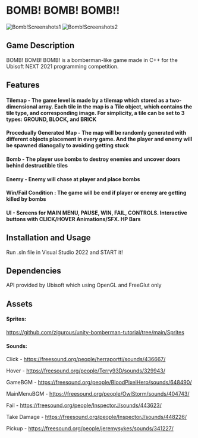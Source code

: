 # BOMB! BOMB! BOMB!!
![Bomb!Screenshots1](https://user-images.githubusercontent.com/90727502/223161603-9fb18300-0b2c-48af-a139-1570e7c05f88.png)
![Bomb!Screenshots2](https://user-images.githubusercontent.com/90727502/223161630-d4560590-ef3f-41eb-96da-a3530d5d7cd7.png)


## Game Description

BOMB! BOMB! BOMB! is a bomberman-like game made in C++ for the Ubisoft NEXT 2021 programming competition.


## Features

#### Tilemap - The game level is made by a tilemap which stored as a two-dimensional array. Each tile in the map is a Tile object, which contains the tile type, and corresponding image. For simplicity, a tile can be set to 3 types: GROUND, BLOCK, and BRICK

#### Procedually Generated Map - The map will be randomly generated with different objects placement in every game. And the player and enemy will be spawned dianogally to avoiding getting stuck 

#### Bomb - The player use bombs to destroy enemies and uncover doors behind destructible tiles

#### Enemy - Enemy will chase at player and place bombs

#### Win/Fail Condition : The game will be end if player or enemy are getting killed by bombs

#### UI - Screens for MAIN MENU, PAUSE, WIN, FAIL, CONTROLS. Interactive buttons with CLICK/HOVER Animations/SFX. HP Bars


## Installation and Usage
Run .sln file in Visual Studio 2022 and START it!


## Dependencies
API provided by Ubisoft which using OpenGL and FreeGlut only


## Assets

#### Sprites:
https://github.com/zigurous/unity-bomberman-tutorial/tree/main/Sprites

#### Sounds:

Click - https://freesound.org/people/herraportti/sounds/436667/

Hover - https://freesound.org/people/Terry93D/sounds/329943/

GameBGM -  https://freesound.org/people/BloodPixelHero/sounds/648490/

MainMenuBGM - https://freesound.org/people/OwlStorm/sounds/404743/

Fail - https://freesound.org/people/InspectorJ/sounds/443623/

Take Damage - https://freesound.org/people/InspectorJ/sounds/448226/

Pickup - https://freesound.org/people/jeremysykes/sounds/341227/
